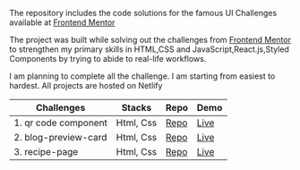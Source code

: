 The repository includes the code solutions for the famous UI Challenges available at  [Frontend Mentor](https://www.frontendmentor.io/challenges)

The project was built while solving out the challenges from [Frontend Mentor](https://www.frontendmentor.io/challenges) to strengthen my primary skills in HTML,CSS and JavaScript,React.js,Styled Components by trying to abide to real-life workflows.


I am planning to complete all the challenge. I am starting from easiest to hardest.
All projects are hosted on Netlify

| Challenges                 | Stacks          | Repo                               | Demo                                                 |
|--------------------------- |--------------   |---------------------------------   |----------------------------------------------        |
| 1. qr code component       |  Html, Css      | [Repo](./tree/cc0d517d3ecb06522f356bcc77cff511250f646a/qr-code-component-main)  |[Live](https://ak-qr-code-component.netlify.app/)     |
| 2. blog-preview-card       |  Html, Css      | [Repo](./blog-preview-card-main)   |[Live](https://akr-blog-preview-card.netlify.app/)    |
| 3. recipe-page             |  Html, Css      | [Repo](./recipe-page-main)         |[Live](https://ak-omelette-receipe-page.netlify.app/) |
